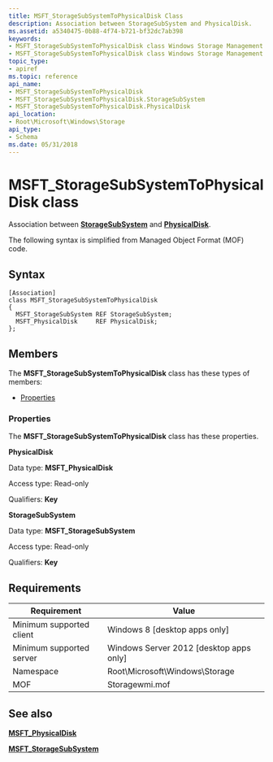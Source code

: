 ```yaml
---
title: MSFT_StorageSubSystemToPhysicalDisk Class
description: Association between StorageSubSystem and PhysicalDisk.
ms.assetid: a5340475-0b88-4f74-b721-bf32dc7ab398
keywords:
- MSFT_StorageSubSystemToPhysicalDisk class Windows Storage Management API
- MSFT_StorageSubSystemToPhysicalDisk class Windows Storage Management API , described
topic_type:
- apiref
ms.topic: reference
api_name:
- MSFT_StorageSubSystemToPhysicalDisk
- MSFT_StorageSubSystemToPhysicalDisk.StorageSubSystem
- MSFT_StorageSubSystemToPhysicalDisk.PhysicalDisk
api_location:
- Root\Microsoft\Windows\Storage
api_type:
- Schema
ms.date: 05/31/2018
---
```


# MSFT\_StorageSubSystemToPhysicalDisk class

Association between [**StorageSubSystem**](msft-storagesubsystem.md) and [**PhysicalDisk**](msft-physicaldisk.md).

The following syntax is simplified from Managed Object Format (MOF) code.

## Syntax

``` syntax
[Association]
class MSFT_StorageSubSystemToPhysicalDisk
{
  MSFT_StorageSubSystem REF StorageSubSystem;
  MSFT_PhysicalDisk     REF PhysicalDisk;
};
```

## Members

The **MSFT\_StorageSubSystemToPhysicalDisk** class has these types of members:

-   [Properties](#properties)

### Properties

The **MSFT\_StorageSubSystemToPhysicalDisk** class has these properties.

 

**PhysicalDisk**
   

Data type: **MSFT\_PhysicalDisk**
 

Access type: Read-only
 

Qualifiers: **Key**
 

 

**StorageSubSystem**
   

Data type: **MSFT\_StorageSubSystem**
 

Access type: Read-only
 

Qualifiers: **Key**
 

 

## Requirements



| Requirement | Value |
|-------------------------------------|-------------------------------------------------------------------------------------------|
| Minimum supported client | Windows 8 \[desktop apps only\]                                                |
| Minimum supported server | Windows Server 2012 \[desktop apps only\]                                      |
| Namespace                | Root\\Microsoft\\Windows\\Storage                                              |
| MOF                      |  Storagewmi.mof  |



## See also

 

[**MSFT\_PhysicalDisk**](msft-physicaldisk.md)
 

[**MSFT\_StorageSubSystem**](msft-storagesubsystem.md)
 

 

 






